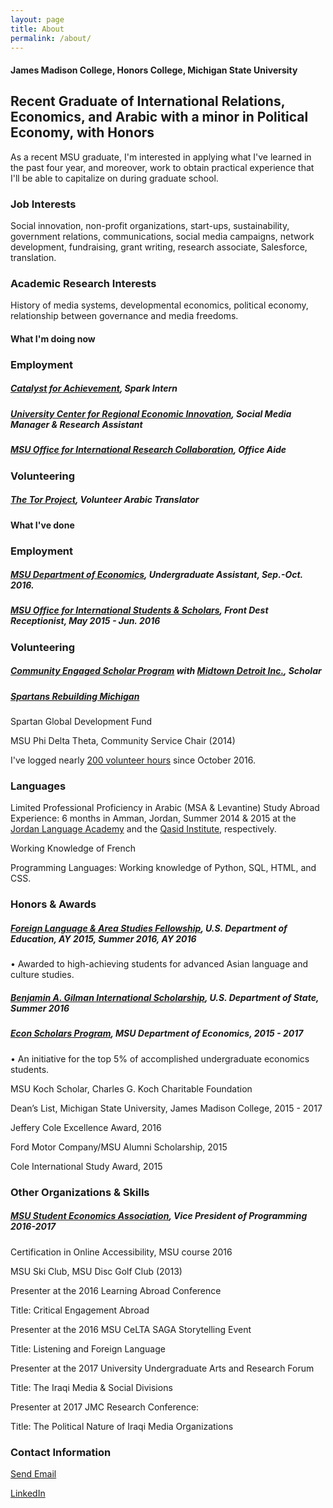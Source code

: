 ```yaml
---
layout: page
title: About
permalink: /about/
---
```


#### James Madison College, Honors College, Michigan State University

## Recent Graduate of International Relations, Economics, and Arabic with a minor in Political Economy, with Honors

As a recent MSU graduate, I'm interested in applying what I've learned in the past four year, and moreover, work to obtain practical experience that I'll be able to capitalize on during graduate school.

### Job Interests

Social innovation, non-profit organizations, start-ups, sustainability, government relations, communications, social media campaigns, network development, fundraising, grant writing, research associate, Salesforce, translation.

### Academic Research Interests

History of media systems, developmental economics, political economy, relationship between governance and media freedoms.

#### What I'm doing now

### Employment
##### [Catalyst for Achievement](https://www.catalystforachievement.org/), *Spark Intern*
##### [University Center for Regional Economic Innovation](https://reicenter.org/), *Social Media Manager & Research Assistant*
##### [MSU Office for International Research Collaboration](http://oirc.isp.msu.edu/), *Office Aide*


### Volunteering
##### [The Tor Project](https://www.torproject.org/), *Volunteer Arabic Translator*


#### What I've done

### Employment
##### [MSU Department of Economics](http://econ.msu.edu/), *Undergraduate Assistant*, Sep.-Oct. 2016.
##### [MSU Office for International Students & Scholars](http://oiss.isp.msu.edu/), *Front Dest Receptionist*, May 2015 - Jun. 2016

### Volunteering
##### [Community Engaged Scholar Program](https://engage.msu.edu/) with [Midtown Detroit Inc.](http://midtowndetroitinc.org/), *Scholar*

##### [Spartans Rebuilding Michigan](spartansrebuildingmichigan.org)

Spartan Global Development Fund

MSU Phi Delta Theta, Community Service Chair (2014)

I've logged nearly [200 volunteer hours](https://www.givegab.com/users/jacob-leppek-df65a557-30e7-413a-bfcf-5d14bea70d0b)
since October 2016.

### Languages

Limited Professional Proficiency in Arabic (MSA & Levantine)
Study Abroad Experience: 6 months in Amman, Jordan, Summer 2014 & 2015 at the [Jordan Language Academy](http://www.jordanla.com/) and the [Qasid Institute](http://www.qasid.com/), respectively.

Working Knowledge of French

Programming Languages: Working knowledge of Python, SQL, HTML, and CSS.

### Honors & Awards

##### [Foreign Language & Area Studies Fellowship](https://www2.ed.gov/programs/iegpsflasf/index.html), U.S. Department of Education, AY 2015, Summer 2016, AY 2016

•	Awarded to high-achieving students for advanced Asian language and culture studies.

##### [Benjamin A. Gilman International Scholarship](https://www.iie.org/Programs/Gilman-Scholarship-Program), U.S. Department of State, Summer 2016

##### [Econ Scholars Program](http://econ.msu.edu/undergraduate/scholars.php), MSU Department of Economics, 2015 - 2017

•	An initiative for the top 5% of accomplished undergraduate economics students.

MSU Koch Scholar, Charles G. Koch Charitable Foundation

Dean’s List, Michigan State University, James Madison College, 2015 - 2017

Jeffery Cole Excellence Award,	2016

Ford Motor Company/MSU Alumni Scholarship,	2015

Cole International Study Award, 2015


### Other Organizations & Skills

##### [MSU Student Economics Association](http://msuecon.wixsite.com/msusea), Vice President of Programming 2016-2017

Certification in Online Accessibility, MSU course 2016

MSU Ski Club, MSU Disc Golf Club (2013)

Presenter at the 2016 Learning Abroad Conference

Title: Critical Engagement Abroad

Presenter at the 2016 MSU CeLTA SAGA Storytelling Event

Title: Listening and Foreign Language

Presenter at the 2017 University Undergraduate Arts and Research Forum

Title: The Iraqi Media & Social Divisions

Presenter at 2017 JMC Research Conference:

Title: The Political Nature of Iraqi Media Organizations

### Contact Information

[Send Email](mailto:leppekj@gmail.com)

[LinkedIn](linkedin.com/in/leppekja)
